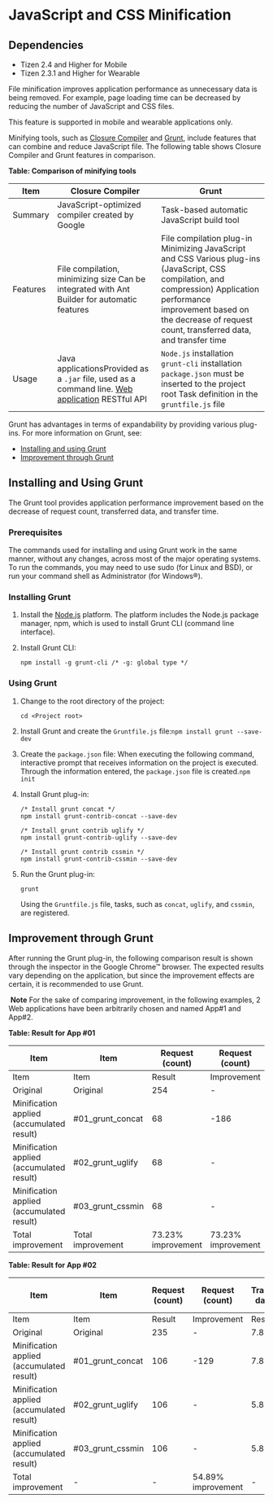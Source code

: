 # JavaScript and CSS Minification

## Dependencies

- Tizen 2.4 and Higher for Mobile
- Tizen 2.3.1 and Higher for Wearable

File minification improves application performance as unnecessary data is being removed. For example, page loading time can be decreased by reducing the number of JavaScript and CSS files.

This feature is supported in mobile and wearable applications only.

Minifying tools, such as [Closure Compiler](https://developers.google.com/closure/compiler/) and [Grunt](http://gruntjs.com/), include features that can combine and reduce JavaScript file. The following table shows Closure Compiler and Grunt features in comparison.

**Table: Comparison of minifying tools**

| Item     | Closure Compiler                         | Grunt                                    |
| -------- | ---------------------------------------- | ---------------------------------------- |
| Summary  | JavaScript-optimized compiler created by Google | Task-based automatic JavaScript build tool |
| Features | File compilation, minimizing size					Can be integrated with Ant Builder for automatic features | File compilation plug-in					Minimizing JavaScript and CSS					Various plug-ins (JavaScript, CSS compilation, and compression)					Application performance improvement based on the decrease of request count, transferred data, and transfer time |
| Usage    | Java applicationsProvided as a `.jar` file, used as a command line.				[Web application](http://closure-compiler.appspot.com/home)				RESTful API | `Node.js` installation				`grunt-cli` installation				`package.json` must be inserted to the project root				Task definition in the `gruntfile.js` file |

Grunt has advantages in terms of expandability by providing various plug-ins. For more information on Grunt, see:

- [Installing and using Grunt](./w3c/perf_opt/minify-js-css-w.md#grunt)
- [Improvement through Grunt](./w3c/perf_opt/minify-js-css-w.md#improvement)

## Installing and Using Grunt

The Grunt tool provides application performance improvement based on the decrease of request count, transferred data, and transfer time.

### Prerequisites

The commands used for installing and using Grunt work in the same manner, without any changes, across most of the major operating systems. To run the commands, you may need to use sudo (for Linux and BSD), or run your command shell as Administrator (for Windows®).

### Installing Grunt

1. Install the [Node.js](http://www.nodejs.org/) platform. The platform includes the Node.js package manager, npm, which is used to install Grunt CLI (command line interface).

2. Install Grunt CLI:

   ```
   npm install -g grunt-cli /* -g: global type */
   ```

### Using Grunt

1. Change to the root directory of the project:

   ```
   cd <Project root>
   ```

2. Install Grunt and create the `Gruntfile.js` file:`npm install grunt --save-dev`

3. Create the `package.json` file: When executing the following command, interactive prompt that receives information on the project is executed. Through the information entered, the `package.json` file is created.`npm init`

4. Install Grunt plug-in:

   ```
   /* Install grunt concat */
   npm install grunt-contrib-concat --save-dev

   /* Install grunt contrib uglify */
   npm install grunt-contrib-uglify --save-dev

   /* Install grunt contrib cssmin */
   npm install grunt-contrib-cssmin --save-dev
   ```

5. Run the Grunt plug-in:

   ```
   grunt
   ```

   Using the `Gruntfile.js` file, tasks, such as `concat`, `uglify`, and `cssmin`, are registered.

## Improvement through Grunt

After running the Grunt plug-in, the following comparison result is shown through the inspector in the Google Chrome™ browser. The expected results vary depending on the application, but since the improvement effects are certain, it is recommended to use Grunt.

​	**Note**	For the sake of comparing improvement, in the following examples, 2 Web applications have been arbitrarily chosen and named App#1 and App#2.

**Table: Result for App #01**

| Item                                     | Item              | Request (count)    | Request (count)    | Transferred data (mb) | Transferred data (mb) | Onload time (s)    | Onload time (s)    |
| ---------------------------------------- | ----------------- | ------------------ | ------------------ | --------------------- | --------------------- | ------------------ | ------------------ |
| Item                                     | Item              | Result             | Improvement        | Result                | Improvement           | Result             | Improvement        |
| Original                                 | Original          | 254                | -                  | 6.66                  | -                     | 3.28               | -                  |
| Minification applied (accumulated result) | #01_grunt_concat  | 68                 | -186               | 6.62                  | -0.04                 | 2.43               | -0.85              |
| Minification  applied (accumulated result) | #02_grunt_uglify  | 68                 | -                  | 1.9                   | -4.72                 | 1.59               | -0.85              |
| Minification  applied (accumulated result) | #03_grunt_cssmin  | 68                 | -                  | 1.87                  | -0.03                 | 1.61               | 0.02               |
| Total  improvement                       | Total improvement | 73.23% improvement | 73.23% improvement | 71.92% improvement    | 71.92% improvement    | 51.07% improvement | 51.07% improvement |

**Table: Result for App #02**

| Item                                     | Item             | Request (count) | Request (count)     | Transferred data (mb) | Transferred data (mb) | Onload time (s) | Onload time (s)     |
| ---------------------------------------- | ---------------- | --------------- | ------------------- | --------------------- | --------------------- | --------------- | ------------------- |
| Item                                     | Item             | Result          | Improvement         | Result                | Improvement           | Result          | Improvement         |
| Original                                 | Original         | 235             | -                   | 7.89                  | -                     | 5.8             | -                   |
| Minification applied (accumulated result) | #01_grunt_concat | 106             | -129                | 7.87                  | -0.02                 | 5.15            | -0.65               |
| Minification  applied (accumulated result) | #02_grunt_uglify | 106             | -                   | 5.85                  | -2.02                 | 4.95            | -0.19               |
| Minification  applied (accumulated result) | #03_grunt_cssmin | 106             | -                   | 5.84                  | -0.01                 | 4.89            | -0.06               |
| Total  improvement                       | -                | -               | 54.89%  improvement | -                     | 25.98%  improvement   | -               | 15.63%  improvement |

